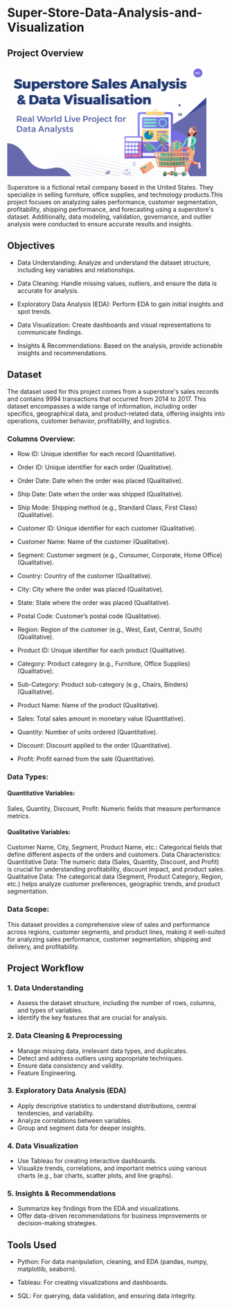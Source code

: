# Super-Store-Data-Analysis-and-Visualization
## Project Overview

![](images/intro.png)

Superstore is a fictional retail company based in the United States. They specialize in selling furniture, office supplies, and technology products.This project focuses on analyzing sales performance, customer segmentation, profitability, shipping performance, and forecasting using a superstore's dataset. Additionally, data modeling, validation, governance, and outlier analysis were conducted to ensure accurate results and insights.

## Objectives
- Data Understanding: Analyze and understand the dataset structure, including key variables and relationships.
  
- Data Cleaning: Handle missing values, outliers, and ensure the data is accurate for analysis.
  
- Exploratory Data Analysis (EDA): Perform EDA to gain initial insights and spot trends.
  
- Data Visualization: Create dashboards and visual representations to communicate findings.
  
- Insights & Recommendations: Based on the analysis, provide actionable insights and recommendations.
  
## Dataset
The dataset used for this project comes from a superstore's sales records and contains 9994 transactions that occurred from 2014 to 2017.  This dataset encompasses a wide range of information, including order specifics, geographical data, and product-related data, offering insights into operations, customer behavior, profitability, and logistics.
### Columns Overview:
- Row ID: Unique identifier for each record (Quantitative).
  
- Order ID: Unique identifier for each order (Qualitative).
  
- Order Date: Date when the order was placed (Qualitative).
  
- Ship Date: Date when the order was shipped (Qualitative).
  
- Ship Mode: Shipping method (e.g., Standard Class, First Class) (Qualitative).
  
- Customer ID: Unique identifier for each customer (Qualitative).
  
- Customer Name: Name of the customer (Qualitative).
  
- Segment: Customer segment (e.g., Consumer, Corporate, Home Office) (Qualitative).
  
- Country: Country of the customer (Qualitative).
  
- City: City where the order was placed (Qualitative).
  
- State: State where the order was placed (Qualitative).
  
- Postal Code: Customer’s postal code (Qualitative).
  
- Region: Region of the customer (e.g., West, East, Central, South) (Qualitative).
  
- Product ID: Unique identifier for each product (Qualitative).
  
- Category: Product category (e.g., Furniture, Office Supplies) (Qualitative).
  
- Sub-Category: Product sub-category (e.g., Chairs, Binders) (Qualitative).
  
- Product Name: Name of the product (Qualitative).
  
- Sales: Total sales amount in monetary value (Quantitative).
  
- Quantity: Number of units ordered (Quantitative).
  
- Discount: Discount applied to the order (Quantitative).
  
- Profit: Profit earned from the sale (Quantitative).
  
### Data Types:
#### Quantitative Variables:
Sales, Quantity, Discount, Profit: Numeric fields that measure performance metrics.
#### Qualitative Variables:
Customer Name, City, Segment, Product Name, etc.: Categorical fields that define different aspects of the orders and customers.
Data Characteristics:
Quantitative Data: The numeric data (Sales, Quantity, Discount, and Profit) is crucial for understanding profitability, discount impact, and product sales.
Qualitative Data: The categorical data (Segment, Product Category, Region, etc.) helps analyze customer preferences, geographic trends, and product segmentation.
### Data Scope:
This dataset provides a comprehensive view of sales and performance across regions, customer segments, and product lines, making it well-suited for analyzing sales performance, customer segmentation, shipping and delivery, and profitability.

## Project Workflow
### 1. Data Understanding
- Assess the dataset structure, including the number of rows, columns, and types of variables.
- Identify the key features that are crucial for analysis.
### 2. Data Cleaning & Preprocessing
- Manage missing data, irrelevant data types, and duplicates.
- Detect and address outliers using appropriate techniques.
- Ensure data consistency and validity.
- Feature Engineering.
### 3. Exploratory Data Analysis (EDA)
- Apply descriptive statistics to understand distributions, central tendencies, and variability.
- Analyze correlations between variables.
- Group and segment data for deeper insights.
### 4. Data Visualization
- Use Tableau for creating interactive dashboards.
- Visualize trends, correlations, and important metrics using various charts (e.g., bar charts, scatter plots, and line graphs).
### 5. Insights & Recommendations
- Summarize key findings from the EDA and visualizations.
- Offer data-driven recommendations for business improvements or decision-making strategies.
## Tools Used
- Python: For data manipulation, cleaning, and EDA (pandas, numpy, matplotlib, seaborn).
  
- Tableau: For creating visualizations and dashboards.
  
- SQL: For querying, data validation, and ensuring data integrity.






